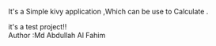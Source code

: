 It's a Simple kivy application ,Which can be use to Calculate .

it's a test project!!
</br>
Author :Md Abdullah Al Fahim
